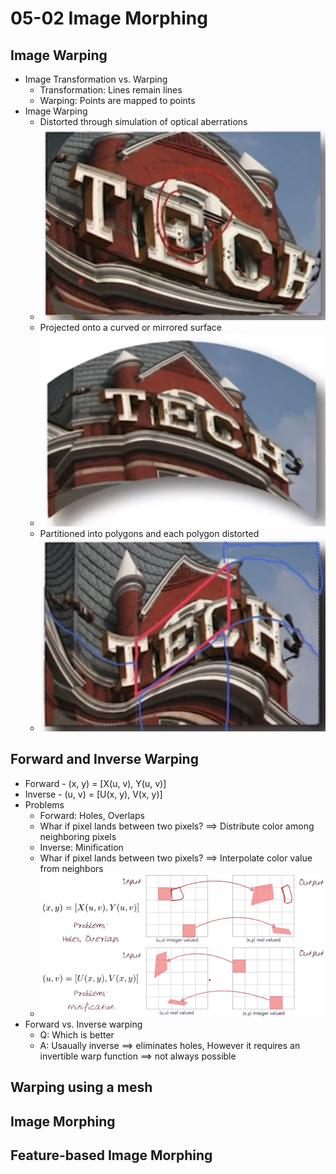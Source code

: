 # 05-02 Image Morphing


## Image Warping
  * Image Transformation vs. Warping
    * Transformation: Lines remain lines
	* Warping: Points are mapped to points
  * Image Warping
    * Distorted through simulation of optical aberrations
	* ![Distorted](./Figures/Distorted.png)
	* Projected onto a curved or mirrored surface
	* ![Projected](./Figures/Projected.png)
	* Partitioned into polygons and each polygon distorted
	* ![Partitioned](./Figures/Partitioned.png)

## Forward and Inverse Warping
  * Forward - (x, y) = [X(u, v), Y(u, v)]
  * Inverse - (u, v) = [U(x, y), V(x, y)]
  * Problems
    * Forward: Holes, Overlaps
	* Whar if pixel lands between two pixels? ==> Distribute color among neighboring pixels
	* Inverse: Minification
	* Whar if pixel lands between two pixels? ==> Interpolate color value from neighbors
	* ![ForwardInverseWarping](./Figures/ForwardInverseWarping.png)
  * Forward vs. Inverse warping
    * Q: Which is better
	* A: Usaually inverse ==> eliminates holes, However it requires an invertible warp function ==> not always possible

## Warping using a mesh

## Image Morphing
	
## Feature-based Image Morphing

